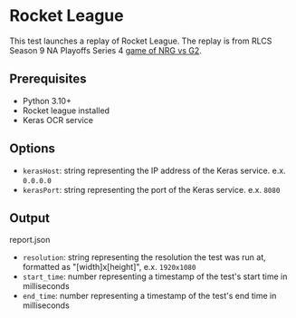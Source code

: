 # Rocket League

This test launches a replay of Rocket League. The replay is from RLCS Season 9 NA Playoffs Series 4 [game of NRG vs G2](https://ballchasing.com/replay/bd63746b-cbe7-4d29-8f84-c8da3c4c1703?g=series-4-g2-esports-4-3-nrg-espo-qe6nf31lzt).

## Prerequisites

- Python 3.10+
- Rocket league installed
- Keras OCR service

## Options

- `kerasHost`: string representing the IP address of the Keras service. e.x. `0.0.0.0` 
- `kerasPort`: string representing the port of the Keras service. e.x. `8080`

## Output

report.json
- `resolution`: string representing the resolution the test was run at, formatted as "[width]x[height]", e.x. `1920x1080`
- `start_time`: number representing a timestamp of the test's start time in milliseconds
- `end_time`: number representing a timestamp of the test's end time in milliseconds